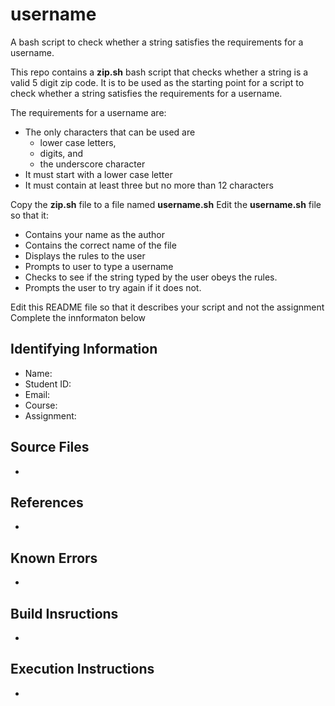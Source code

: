 # username
A bash script to check whether a string satisfies the requirements for a username.

This repo contains a **zip.sh** bash script that checks whether a string is a valid 5 digit zip code.
It is to be used as the starting point for a script to check whether a string satisfies the requirements for a username.

The requirements for a username are:
* The only characters that can be used are 
  * lower case letters,
  * digits, and 
  * the underscore character 
* It must start with a lower case letter
* It must contain at least three but no more than 12 characters

Copy the **zip.sh** file to a file named **username.sh**
Edit the **username.sh** file so that it:
* Contains your name as the author
* Contains the correct name of the file
* Displays the rules to the user
* Prompts to user to type a username
* Checks to see if the string typed by the user obeys the rules.
* Prompts the user to try again if it does not.

Edit this README file so that it describes your script and not the assignment
Complete the innformaton below
 

## Identifying Information

* Name:
* Student ID:
* Email:
* Course:
* Assignment:

## Source Files

*

## References

*

## Known Errors

*

## Build Insructions

*

## Execution Instructions

*
